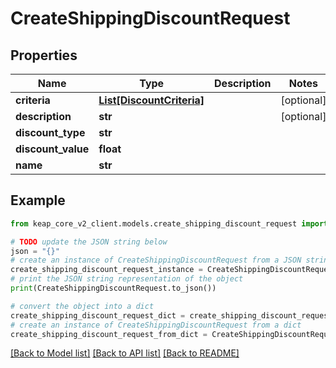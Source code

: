 # CreateShippingDiscountRequest


## Properties

Name | Type | Description | Notes
------------ | ------------- | ------------- | -------------
**criteria** | [**List[DiscountCriteria]**](DiscountCriteria.md) |  | [optional] 
**description** | **str** |  | [optional] 
**discount_type** | **str** |  | 
**discount_value** | **float** |  | 
**name** | **str** |  | 

## Example

```python
from keap_core_v2_client.models.create_shipping_discount_request import CreateShippingDiscountRequest

# TODO update the JSON string below
json = "{}"
# create an instance of CreateShippingDiscountRequest from a JSON string
create_shipping_discount_request_instance = CreateShippingDiscountRequest.from_json(json)
# print the JSON string representation of the object
print(CreateShippingDiscountRequest.to_json())

# convert the object into a dict
create_shipping_discount_request_dict = create_shipping_discount_request_instance.to_dict()
# create an instance of CreateShippingDiscountRequest from a dict
create_shipping_discount_request_from_dict = CreateShippingDiscountRequest.from_dict(create_shipping_discount_request_dict)
```
[[Back to Model list]](../README.md#documentation-for-models) [[Back to API list]](../README.md#documentation-for-api-endpoints) [[Back to README]](../README.md)


